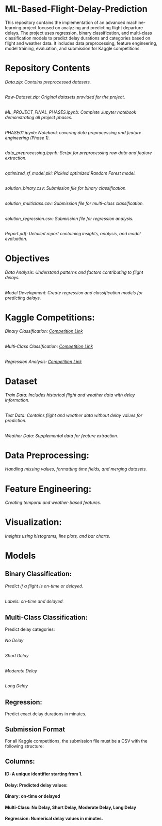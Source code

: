 # ML-Based-Flight-Delay-Prediction
This repository contains the implementation of an advanced machine-learning project focused on analyzing and predicting flight departure delays. The project uses regression, binary classification, and multi-class classification models to predict delay durations and categories based on flight and weather data. It includes data preprocessing, feature engineering, model training, evaluation, and submission for Kaggle competitions.


# Repository Contents
###### Data.zip: Contains preprocessed datasets.
###### Raw-Dataset.zip: Original datasets provided for the project.
###### ML_PROJECT_FINAL_PHASES.ipynb: Complete Jupyter notebook demonstrating all project phases.
###### PHASE01.ipynb: Notebook covering data preprocessing and feature engineering (Phase 1).
###### data_preprocessing.ipynb: Script for preprocessing raw data and feature extraction.
###### optimized_rf_model.pkl: Pickled optimized Random Forest model.
###### solution_binary.csv: Submission file for binary classification.
###### solution_multiclass.csv: Submission file for multi-class classification.
###### solution_regression.csv: Submission file for regression analysis.
###### Report.pdf: Detailed report containing insights, analysis, and model evaluation.

# Objectives
###### Data Analysis: Understand patterns and factors contributing to flight delays.
###### Model Development: Create regression and classification models for predicting delays.

# Kaggle Competitions:
###### Binary Classification: [Competition Link](https://www.kaggle.com/t/167561bcf3484f0fb0b69e791e3751bf )
###### Multi-Class Classification: [Competition Link](https://www.kaggle.com/t/840c5a9252f04361985d04cc65ce84b8 )
###### Regression Analysis: [Competition Link](https://www.kaggle.com/t/36f8c00f74da47c1a2a39613be8c96bb)

# Dataset
###### Train Data: Includes historical flight and weather data with delay information.
###### Test Data: Contains flight and weather data without delay values for prediction.
###### Weather Data: Supplemental data for feature extraction.


#  Data Preprocessing: 
###### Handling missing values, formatting time fields, and merging datasets.
#  Feature Engineering: 
###### Creating temporal and weather-based features.
#  Visualization: 
###### Insights using histograms, line plots, and bar charts.

#  Models
## Binary Classification:
###### Predict if a flight is on-time or delayed.
###### Labels: on-time and delayed.

## Multi-Class Classification:
Predict delay categories:
###### No Delay
###### Short Delay
###### Moderate Delay
###### Long Delay

##  Regression:
Predict exact delay durations in minutes.

##  Submission Format
For all Kaggle competitions, the submission file must be a CSV with the following structure:

## Columns:
#### ID: A unique identifier starting from 1.
#### Delay: Predicted delay values:
#### Binary: on-time or delayed
#### Multi-Class: No Delay, Short Delay, Moderate Delay, Long Delay
#### Regression: Numerical delay values in minutes.
